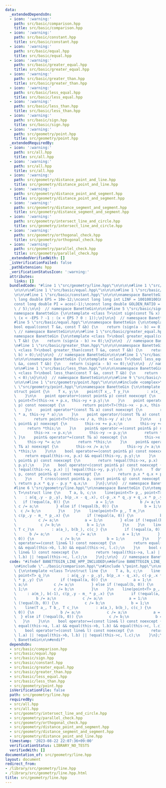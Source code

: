 ```yaml
---
data:
  _extendedDependsOn:
  - icon: ':warning:'
    path: src/basic/comparison.hpp
    title: src/basic/comparison.hpp
  - icon: ':warning:'
    path: src/basic/constant.hpp
    title: src/basic/constant.hpp
  - icon: ':warning:'
    path: src/basic/equal.hpp
    title: src/basic/equal.hpp
  - icon: ':warning:'
    path: src/basic/greater_equal.hpp
    title: src/basic/greater_equal.hpp
  - icon: ':warning:'
    path: src/basic/greater_than.hpp
    title: src/basic/greater_than.hpp
  - icon: ':warning:'
    path: src/basic/less_equal.hpp
    title: src/basic/less_equal.hpp
  - icon: ':warning:'
    path: src/basic/less_than.hpp
    title: src/basic/less_than.hpp
  - icon: ':warning:'
    path: src/basic/sign.hpp
    title: src/basic/sign.hpp
  - icon: ':warning:'
    path: src/geometry/point.hpp
    title: src/geometry/point.hpp
  _extendedRequiredBy:
  - icon: ':warning:'
    path: src/all.hpp
    title: src/all.hpp
  - icon: ':warning:'
    path: src/all.hpp
    title: src/all.hpp
  - icon: ':warning:'
    path: src/geometry/distance_point_and_line.hpp
    title: src/geometry/distance_point_and_line.hpp
  - icon: ':warning:'
    path: src/geometry/distance_point_and_segment.hpp
    title: src/geometry/distance_point_and_segment.hpp
  - icon: ':warning:'
    path: src/geometry/distance_segment_and_segment.hpp
    title: src/geometry/distance_segment_and_segment.hpp
  - icon: ':warning:'
    path: src/geometry/intersect_line_and_circle.hpp
    title: src/geometry/intersect_line_and_circle.hpp
  - icon: ':warning:'
    path: src/geometry/orthogonal_check.hpp
    title: src/geometry/orthogonal_check.hpp
  - icon: ':warning:'
    path: src/geometry/parallel_check.hpp
    title: src/geometry/parallel_check.hpp
  _extendedVerifiedWith: []
  _isVerificationFailed: false
  _pathExtension: hpp
  _verificationStatusIcon: ':warning:'
  attributes:
    links: []
  bundledCode: "#line 1 \"src/geometry/line.hpp\"\n\n\n\n#line 1 \"src/basic/comparison.hpp\"\
    \n\n\n\n#line 1 \"src/basic/equal.hpp\"\n\n\n\n#line 1 \"src/basic/sign.hpp\"\n\
    \n\n\n#line 1 \"src/basic/constant.hpp\"\n\n\n\nnamespace BanetteGin {\n\nconst\
    \ long double EPS = 10e-12;\nconst long long int LINF = 1001001001001001001LL;\n\
    const long double PI = acos(-1);\nconst long double GOLDEN_RATIO = 2 * cos(PI\
    \ / 5);\n\n}  // namespace BanetteGin\n\n\n#line 5 \"src/basic/sign.hpp\"\n\n\
    namespace BanetteGin {\n\ntemplate <class T>\nint sign(const T& x) {\n    return\
    \ (x < -EPS ? -1 : (x < EPS ? 0 : 1));\n}\n\n}  // namespace BanetteGin\n\n\n\
    #line 5 \"src/basic/equal.hpp\"\n\nnamespace BanetteGin {\n\ntemplate <class T>\n\
    bool equal(const T &a, const T &b) {\n    return (sign(a - b) == 0);\n}\n\n} \
    \ // namespace BanetteGin\n\n\n#line 1 \"src/basic/greater_equal.hpp\"\n\n\n\n\
    namespace BanetteGin {\n\ntemplate <class T>\nbool greater_equal(const T &a, const\
    \ T &b) {\n    return (sign(a - b) >= 0);\n}\n\n}  // namespace BanetteGin\n\n\
    \n#line 1 \"src/basic/greater_than.hpp\"\n\n\n\nnamespace BanetteGin {\n\ntemplate\
    \ <class T>\nbool greater_than(const T &a, const T &b) {\n    return (sign(a -\
    \ b) > 0);\n}\n\n}  // namespace BanetteGin\n\n\n#line 1 \"src/basic/less_equal.hpp\"\
    \n\n\n\nnamespace BanetteGin {\n\ntemplate <class T>\nbool less_equal(const T\
    \ &a, const T &b) {\n    return (sign(a - b) <= 0);\n}\n\n}  // namespace BanetteGin\n\
    \n\n#line 1 \"src/basic/less_than.hpp\"\n\n\n\nnamespace BanetteGin {\n\ntemplate\
    \ <class T>\nbool less_than(const T &a, const T &b) {\n    return (sign(a - b)\
    \ < 0);\n}\n\n}  // namespace BanetteGin\n\n\n#line 9 \"src/basic/comparison.hpp\"\
    \n\n\n#line 1 \"src/geometry/point.hpp\"\n\n\n\n#include <complex>\n\n#line 7\
    \ \"src/geometry/point.hpp\"\n\nnamespace BanetteGin {\n\ntemplate <class T>\n\
    struct point {\n    T x, y;\n    point(T x_, T y_)\n        : x(x_), y(y_) {\n\
    \    }\n\n    point operator+(const point& p) const noexcept {\n        return\
    \ point<T>(this->x + p.x, this->y + p.y);\n    }\n    point operator-(const point&\
    \ p) const noexcept {\n        return point<T>(this->x - p.x, this->y - p.y);\n\
    \    }\n    point operator*(const T& a) const noexcept {\n        return point<T>(this->x\
    \ * a, this->y * a);\n    }\n    point operator/(const T& a) const noexcept {\n\
    \        return point<T>(this->x / a, this->y / a);\n    }\n\n    point& operator+=(const\
    \ point& p) noexcept {\n        this->x += p.x;\n        this->y += p.y;\n   \
    \     return *this;\n    }\n    point& operator-=(const point& p) noexcept {\n\
    \        this->x -= p.x;\n        this->y -= p.y;\n        return *this;\n   \
    \ }\n    point& operator*=(const T& a) noexcept {\n        this->x *= a;\n   \
    \     this->y *= a;\n        return *this;\n    }\n    point& operator/=(const\
    \ T& a) noexcept {\n        this->x /= a;\n        this->y /= a;\n        return\
    \ *this;\n    }\n\n    bool operator==(const point& p) const noexcept {\n    \
    \    return equal(this->x, p.x) && equal(this->y, p.y);\n    }\n    bool operator!=(const\
    \ point& p) const noexcept {\n        return !equal(this->x, p.x) || !equal(this->y,\
    \ p.y);\n    }\n    bool operator<(const point& p) const noexcept {\n        return\
    \ !equal(this->x, p.x) || !equal(this->y, p.y);\n    }\n\n    T dot(const point&\
    \ p, const point& q) const noexcept {\n        return p.x * q.x + p.y * q.y;\n\
    \    }\n    T cross(const point& p, const point& q) const noexcept {\n       \
    \ return p.x * q.y - p.y * q.x;\n    }\n};\n\n}  // namespace BanetteGin\n\n\n\
    #line 6 \"src/geometry/line.hpp\"\n\nnamespace BanetteGin {\n\ntemplate <class\
    \ T>\nstruct line {\n    T a, b, c;\n    line(point<T> p_, point<T> q_)\n    \
    \    : a(q_.y - p_.y), b(p_.x - q_.x), c(-p_.x * q_.y + q_.x * p_.y) {\n     \
    \   if (!equal(a, 0)) {\n            a = 1;\n            b /= a;\n           \
    \ c /= a;\n        } else if (!equal(b, 0)) {\n            b = 1;\n          \
    \  c /= b;\n        }\n    }\n    line(point<T> p_, T m_)\n        : a(m_), b(-1),\
    \ c(p_.y - m_ * p_.x) {\n        if (!equal(a, 0)) {\n            b /= a;\n  \
    \          c /= a;\n            a = 1;\n        } else if (!equal(b, 0)) {\n \
    \           c /= b;\n            b = 1;\n        }\n    }\n    line(T a_, T b_,\
    \ T c_)\n        : a(a_), b(b_), c(c_) {\n        if (!equal(a, 0)) {\n      \
    \      b /= a;\n            c /= a;\n            a = 1;\n        } else if (!equal(b,\
    \ 0)) {\n            c /= b;\n            b = 1;\n        }\n    }\n\n    bool\
    \ operator==(const line& l) const noexcept {\n        return equal(this->a, l.a)\
    \ && equal(this->b, l.b) && equal(this->c, l.c);\n    }\n    bool operator!=(const\
    \ line& l) const noexcept {\n        return !equal(this->a, l.a) || !equal(this->b,\
    \ l.b) || !equal(this->c, l.c);\n    }\n};\n\n}  // namespace BanetteGin\n\n\n"
  code: "#ifndef BANETTEGIN_LINE_HPP_INCLUDED\n#define BANETTEGIN_LINE_HPP_INCLUDED\n\
    \n#include \"../basic/comparison.hpp\"\n#include \"point.hpp\"\n\nnamespace BanetteGin\
    \ {\n\ntemplate <class T>\nstruct line {\n    T a, b, c;\n    line(point<T> p_,\
    \ point<T> q_)\n        : a(q_.y - p_.y), b(p_.x - q_.x), c(-p_.x * q_.y + q_.x\
    \ * p_.y) {\n        if (!equal(a, 0)) {\n            a = 1;\n            b /=\
    \ a;\n            c /= a;\n        } else if (!equal(b, 0)) {\n            b =\
    \ 1;\n            c /= b;\n        }\n    }\n    line(point<T> p_, T m_)\n   \
    \     : a(m_), b(-1), c(p_.y - m_ * p_.x) {\n        if (!equal(a, 0)) {\n   \
    \         b /= a;\n            c /= a;\n            a = 1;\n        } else if\
    \ (!equal(b, 0)) {\n            c /= b;\n            b = 1;\n        }\n    }\n\
    \    line(T a_, T b_, T c_)\n        : a(a_), b(b_), c(c_) {\n        if (!equal(a,\
    \ 0)) {\n            b /= a;\n            c /= a;\n            a = 1;\n      \
    \  } else if (!equal(b, 0)) {\n            c /= b;\n            b = 1;\n     \
    \   }\n    }\n\n    bool operator==(const line& l) const noexcept {\n        return\
    \ equal(this->a, l.a) && equal(this->b, l.b) && equal(this->c, l.c);\n    }\n\
    \    bool operator!=(const line& l) const noexcept {\n        return !equal(this->a,\
    \ l.a) || !equal(this->b, l.b) || !equal(this->c, l.c);\n    }\n};\n\n}  // namespace\
    \ BanetteGin\n\n#endif"
  dependsOn:
  - src/basic/comparison.hpp
  - src/basic/equal.hpp
  - src/basic/sign.hpp
  - src/basic/constant.hpp
  - src/basic/greater_equal.hpp
  - src/basic/greater_than.hpp
  - src/basic/less_equal.hpp
  - src/basic/less_than.hpp
  - src/geometry/point.hpp
  isVerificationFile: false
  path: src/geometry/line.hpp
  requiredBy:
  - src/all.hpp
  - src/all.hpp
  - src/geometry/intersect_line_and_circle.hpp
  - src/geometry/parallel_check.hpp
  - src/geometry/orthogonal_check.hpp
  - src/geometry/distance_point_and_segment.hpp
  - src/geometry/distance_segment_and_segment.hpp
  - src/geometry/distance_point_and_line.hpp
  timestamp: '2023-08-22 22:07:36+09:00'
  verificationStatus: LIBRARY_NO_TESTS
  verifiedWith: []
documentation_of: src/geometry/line.hpp
layout: document
redirect_from:
- /library/src/geometry/line.hpp
- /library/src/geometry/line.hpp.html
title: src/geometry/line.hpp
---
```

